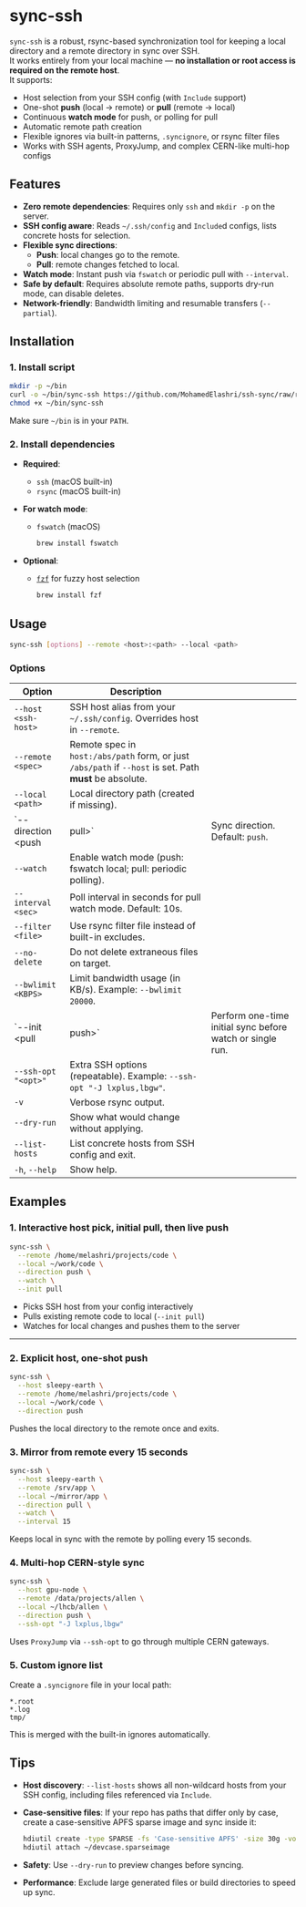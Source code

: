 # sync-ssh

`sync-ssh` is a robust, rsync-based synchronization tool for keeping a local directory and a remote directory in sync over SSH.  
It works entirely from your local machine — **no installation or root access is required on the remote host**.  
It supports:
- Host selection from your SSH config (with `Include` support)
- One-shot **push** (local → remote) or **pull** (remote → local)
- Continuous **watch mode** for push, or polling for pull
- Automatic remote path creation
- Flexible ignores via built-in patterns, `.syncignore`, or rsync filter files
- Works with SSH agents, ProxyJump, and complex CERN-like multi-hop configs



## Features

- **Zero remote dependencies**: Requires only `ssh` and `mkdir -p` on the server.
- **SSH config aware**: Reads `~/.ssh/config` and `Include`d configs, lists concrete hosts for selection.
- **Flexible sync directions**:
  - **Push**: local changes go to the remote.
  - **Pull**: remote changes fetched to local.
- **Watch mode**: Instant push via `fswatch` or periodic pull with `--interval`.
- **Safe by default**: Requires absolute remote paths, supports dry-run mode, can disable deletes.
- **Network-friendly**: Bandwidth limiting and resumable transfers (`--partial`).



## Installation

### 1. Install script
```bash
mkdir -p ~/bin
curl -o ~/bin/sync-ssh https://github.com/MohamedElashri/ssh-sync/raw/refs/heads/main/sync-ssh
chmod +x ~/bin/sync-ssh
````

Make sure `~/bin` is in your `PATH`.

### 2. Install dependencies

* **Required**:

  * `ssh` (macOS built-in)
  * `rsync` (macOS built-in)
* **For watch mode**:

  * `fswatch` (macOS)

    ```bash
    brew install fswatch
    ```
* **Optional**:

  * [`fzf`](https://github.com/junegunn/fzf) for fuzzy host selection

    ```bash
    brew install fzf
    ```



## Usage

```bash
sync-ssh [options] --remote <host>:<path> --local <path>
```

### Options

| Option               | Description                                                                                              |                                                           |
| -------------------- | -------------------------------------------------------------------------------------------------------- | --------------------------------------------------------- |
| `--host <ssh-host>`  | SSH host alias from your `~/.ssh/config`. Overrides host in `--remote`.                                  |                                                           |
| `--remote <spec>`    | Remote spec in `host:/abs/path` form, or just `/abs/path` if `--host` is set. Path **must** be absolute. |                                                           |
| `--local <path>`     | Local directory path (created if missing).                                                               |                                                           |
| \`--direction \<push | pull>\`                                                                                                  | Sync direction. Default: `push`.                          |
| `--watch`            | Enable watch mode (push: fswatch local; pull: periodic polling).                                         |                                                           |
| `--interval <sec>`   | Poll interval in seconds for pull watch mode. Default: 10s.                                              |                                                           |
| `--filter <file>`    | Use rsync filter file instead of built-in excludes.                                                      |                                                           |
| `--no-delete`        | Do not delete extraneous files on target.                                                                |                                                           |
| `--bwlimit <KBPS>`   | Limit bandwidth usage (in KB/s). Example: `--bwlimit 20000`.                                             |                                                           |
| \`--init \<pull      | push>\`                                                                                                  | Perform one-time initial sync before watch or single run. |
| `--ssh-opt "<opt>"`  | Extra SSH options (repeatable). Example: `--ssh-opt "-J lxplus,lbgw"`.                                   |                                                           |
| `-v`                 | Verbose rsync output.                                                                                    |                                                           |
| `--dry-run`          | Show what would change without applying.                                                                 |                                                           |
| `--list-hosts`       | List concrete hosts from SSH config and exit.                                                            |                                                           |
| `-h`, `--help`       | Show help.                                                                                               |                                                           |

## Examples

### 1. Interactive host pick, initial pull, then live push

```bash
sync-ssh \
  --remote /home/melashri/projects/code \
  --local ~/work/code \
  --direction push \
  --watch \
  --init pull
```

* Picks SSH host from your config interactively
* Pulls existing remote code to local (`--init pull`)
* Watches for local changes and pushes them to the server

---

### 2. Explicit host, one-shot push

```bash
sync-ssh \
  --host sleepy-earth \
  --remote /home/melashri/projects/code \
  --local ~/work/code \
  --direction push
```

Pushes the local directory to the remote once and exits.



### 3. Mirror from remote every 15 seconds

```bash
sync-ssh \
  --host sleepy-earth \
  --remote /srv/app \
  --local ~/mirror/app \
  --direction pull \
  --watch \
  --interval 15
```

Keeps local in sync with the remote by polling every 15 seconds.


### 4. Multi-hop CERN-style sync

```bash
sync-ssh \
  --host gpu-node \
  --remote /data/projects/allen \
  --local ~/lhcb/allen \
  --direction push \
  --ssh-opt "-J lxplus,lbgw"
```

Uses `ProxyJump` via `--ssh-opt` to go through multiple CERN gateways.



### 5. Custom ignore list

Create a `.syncignore` file in your local path:

```
*.root
*.log
tmp/
```

This is merged with the built-in ignores automatically.



## Tips

* **Host discovery**: `--list-hosts` shows all non-wildcard hosts from your SSH config, including files referenced via `Include`.
* **Case-sensitive files**: If your repo has paths that differ only by case, create a case-sensitive APFS sparse image and sync inside it:

  ```bash
  hdiutil create -type SPARSE -fs 'Case-sensitive APFS' -size 30g -volname devcase ~/devcase.sparseimage
  hdiutil attach ~/devcase.sparseimage
  ```
* **Safety**: Use `--dry-run` to preview changes before syncing.
* **Performance**: Exclude large generated files or build directories to speed up sync.


